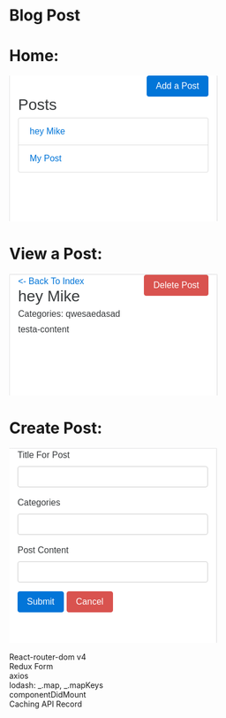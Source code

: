 # Blog Post
# Home: 
![alt text](./image/home.png) </br>
# View a Post: 
![alt text](./image/post.png) </br>
# Create Post: 
![alt text](./image/add_post.png) </br>

React-router-dom v4 <br/>
Redux Form <br/>
axios <br/>
lodash: _.map, _.mapKeys<br/>
componentDidMount <br/>
Caching API Record
